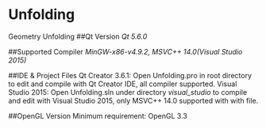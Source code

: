 # Unfolding
Geometry Unfolding
##Qt Version
_Qt 5.6.0_

##Supported Compiler
_MinGW-x86-v4.9.2, MSVC++ 14.0(Visual Studio 2015)_

##IDE & Project Files
Qt Creator 3.6.1: Open Unfolding.pro in root directory to edit and compile with Qt Creator IDE, all compiler supported.
Visual Studio 2015: Open Unfolding.sln under directory _visual_studio_  to compile and edit with Visual Studio 2015, only MSVC++ 14.0 supported with with file.

##OpenGL Version
Minimum requirement: OpenGL 3.3
